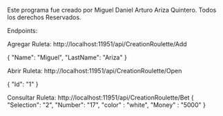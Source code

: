 Este programa fue creado por Miguel Daniel Arturo Ariza Quintero.
Todos los derechos Reservados.

Endpoints:

Agregar Ruleta:
http://localhost:11951/api/CreationRoulette/Add

{
"Name": "Miguel",
"LastName": "Ariza"
}

Abrir Ruleta:
http://localhost:11951/api/CreationRoulette/Open

{
"Id": "1"
}

Consultar Ruleta:
http://localhost:11951/api/CreationRoulette/Bet
{
"Selection": "2",
"Number": "17",
"color" : "white",
"Money" : "5000"
}

